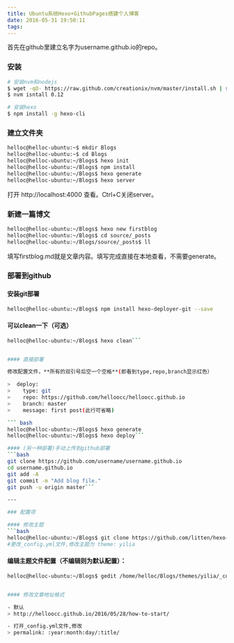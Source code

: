 ```yaml
---
title: Ubuntu系统Hexo+GithubPages搭建个人博客
date: 2016-05-31 19:50:11
tags:
---
```


首先在github里建立名字为username.github.io的repo。

### 安装

``` bash
# 安装nvm和nodejs
$ wget -qO- https://raw.github.com/creationix/nvm/master/install.sh | sh
$ nvm isntall 0.12

# 安装hexo
$ npm install -g hexo-cli
```

<!--more-->

### 建立文件夹
 ``` bash 
helloc@helloc-ubuntu:~$ mkdir Blogs
helloc@helloc-ubuntu:~$ cd Blogs
helloc@helloc-ubuntu:~/Blogs$ hexo init
helloc@helloc-ubuntu:~/Blogs$ npm install
helloc@helloc-ubuntu:~/Blogs$ hexo generate
helloc@helloc-ubuntu:~/Blogs$ hexo server
```
打开 http://localhost:4000 查看。Ctrl+C关闭server。

### 新建一篇博文
``` bash 
helloc@helloc-ubuntu:~/Blogs$ hexo new firstblog
helloc@helloc-ubuntu:~/Blogs$ cd source/_posts
helloc@helloc-ubuntu:~/Blogs/source/_posts$ ll
```
填写firstblog.md就是文章内容。填写完成直接在本地查看，不需要generate。



### 部署到github

#### 安装git部署
``` bash
helloc@helloc-ubuntu:~/Blogs$ npm install hexo-deployer-git --save
```

#### 可以clean一下（可选）
```bash 
helloc@helloc-ubuntu:~/Blogs$ hexo clean```


#### 直接部署

修改配置文件，**所有的双引号后空一个空格**(即看到type,repo,branch显示红色）

>  deploy:
>    type: git  
>    repo: https://github.com/helloocc/helloocc.github.io 
>    branch: master
>    message: first post(此行可省略)

``` bash 
helloc@helloc-ubuntu:~/Blogs$ hexo generate
helloc@helloc-ubuntu:~/Blogs$ hexo deploy```

#### (另一种部署)手动上传到github部署
```bash
git clone https://github.com/username/username.github.io
cd username.github.io
git add -A
git commit -m "Add blog file."
git push -u origin master```

---

### 配置项

#### 修改主题
```bash
helloc@helloc-ubuntu:~/Blogs$ git clone https://github.com/litten/hexo-theme-yilia.git themes/yilia
#更改_config.yml文件,修改主题为 theme: yilia

```


#### 编辑主题文件配置（不编辑则为默认配置）：
```bash 
helloc@helloc-ubuntu:~/Blogs$ gedit /home/helloc/Blogs/themes/yilia/_config.yml```


#### 修改文章地址格式

- 默认
> http://helloocc.github.io/2016/05/28/how-to-start/

- 打开_config.yml文件,修改
> permalink: :year:month:day/:title/


